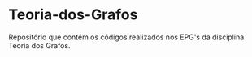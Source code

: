 # Teoria-dos-Grafos
Repositório que contém os códigos realizados nos EPG's da disciplina Teoria dos Grafos.
